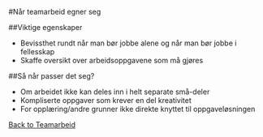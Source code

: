 #Når teamarbeid egner seg

##Viktige egenskaper
- Bevissthet rundt når man bør jobbe alene og når man bør jobbe i fellesskap
- Skaffe oversikt over arbeidsoppgavene som må gjøres

##Så når passer det seg?
- Om arbeidet ikke kan deles inn i helt separate små-deler
- Kompliserte oppgaver som krever en del kreativitet
- For opplæring/andre grunner ikke direkte knyttet til oppgaveløsningen

[Back to Teamarbeid](Teamarbeid)
